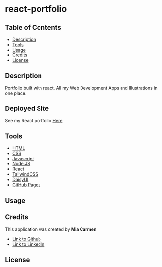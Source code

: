 # react-portfolio

## Table of Contents
- [Description](#description)
- [Tools](#tools)
- [Usage](#usage)
- [Credits](#credits)
- [License](#license)

## Description

Portfolio built with react. All my Web Development Apps and Illustrations in one place. 

## Deployed Site

See my React portfolio [Here](https://miacarmen.github.io/react-portfolio/)

## Tools

- [HTML]()
- [CSS]()
- [Javascript]()
- [Node.JS]()
- [React]()
- [TailwindCSS]()
- [DaisyUI]()
- [GitHub Pages]()

## Usage

## Credits

This application was created by **Mia Carmen** 

- [Link to Github](https://github.com/Miacarmen)
- [Link to LinkedIn](https://www.linkedin.com/in/mia-carmen-7750a6b8/)

## License